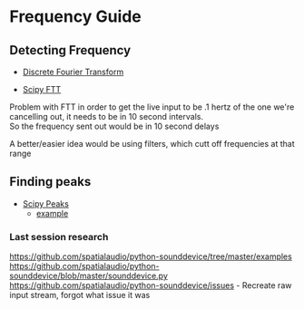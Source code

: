 # Frequency Guide

## Detecting Frequency

- [Discrete Fourier Transform](https://docs.scipy.org/doc/numpy-1.13.0/reference/routines.fft.html)

- [Scipy FTT](https://docs.scipy.org/doc/scipy/reference/generated/scipy.fftpack.fft.html)

Problem with FTT in order to get the live input to be .1 hertz of the one we're cancelling out, it needs to be in 10 second intervals.  
So the frequency sent out would be in 10 second delays

A better/easier idea would be using filters, which cutt off frequencies at that range

## Finding peaks

- [Scipy Peaks](https://docs.scipy.org/doc/scipy/reference/generated/scipy.signal.find_peaks.html)
    - [example](https://dsp.stackexchange.com/questions/36236/estimate-the-wavelength-of-an-oscillatory-signal)

    
### Last session research
https://github.com/spatialaudio/python-sounddevice/tree/master/examples
https://github.com/spatialaudio/python-sounddevice/blob/master/sounddevice.py
https://github.com/spatialaudio/python-sounddevice/issues
    - Recreate raw input stream, forgot what issue it was
